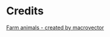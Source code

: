 # Credits

[Farm animals - created by macrovector](https://www.freepik.com/free-vector/farm-animals-cartoon-icons-set-hen-gobbler-cow-horse-ram-cat-bunny-isolated-vector-illustration_4188523.htm)